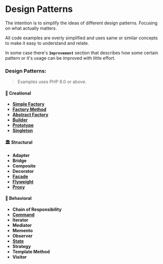 # Design Patterns
The intention is to simplify the ideas of different design patterns. Focusing on what actually matters.

All code examples are overly simplified and uses same or similar concepts to make it easy to understand and relate.

In some case there's **`Improvement`** section that describes how some certain pattern or it's usage can be improved with little effort.

### Design Patterns:
>Examples uses PHP 8.0 or above.
#### 🍎 Creational
* [**Simple Factory**](./creational/simple-factory.md)
* [**Factory Method**](./creational/factory-method.md)
* [**Abstract Factory**](./creational/abstract-factory.md)
* [**Builder**](./creational/builder.md)
* [**Prototype**](./creational/prototype.md)
* [**Singleton**](./creational/singleton.md)

#### 🏛️ Structural
* **Adapter**
* **Bridge**
* **Composite**
* **Decorator**
* [**Facade**](./structural/facade.md)
* [**Flyweight**](./structural/flyweight.md)
* [**Proxy**](./structural/proxy.md)

#### 🤝 Behavioral
* **Chain of Responsibility**
* [**Command**](./behavioral/command.md)
* **Iterator**
* **Mediator**
* **Memento**
* **Observer**
* [**State**](./behavioral/state.md)
* **Strategy**
* **Template Method**
* **Visitor**
